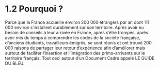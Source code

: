 # 1.2 Pourquoi ?

Parce que la France accueille environ 200 000 étrangers par an dont 111 000 environ s’installent
durablement sur son territoire. Après avoir eu besoin de conseils à leur arrivée en France,
après s’être trompés, après avoir mis du temps à comprendre les codes de la société française,
d’anciens étudiants, travailleurs émigrés, se sont réunis et ont trouvé 200 000 raisons de partager
leur retour d’expérience afin d’améliorer mais surtout de faciliter l’insertion et l’intégration des
primo-arrivants sur le territoire français. Tout ceci autour d’un Document Cadre appelé LE
GUIDE DU BLEU.
